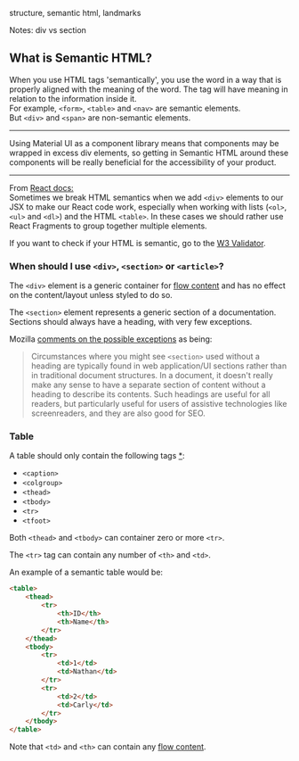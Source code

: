 structure, semantic html, landmarks

Notes: div vs section

## What is Semantic HTML?
When you use HTML tags 'semantically', you use the word in a way that is properly aligned with the meaning of the word. The tag will have meaning in relation to the information inside it.  
For example, `<form>`, `<table>` and `<nav>` are semantic elements.  
But `<div>` and `<span>` are non-semantic elements.

---
Using Material UI as a component library means that components may be wrapped in excess div elements, so getting in Semantic HTML around these components will be really beneficial for the accessibility of your product.  

---
From [React docs:](https://reactjs.org/docs/accessibility.html)  
Sometimes we break HTML semantics when we add `<div>` elements to our JSX to make our React code work, especially when working with lists (`<ol>`, `<ul>` and `<dl>`) and the HTML `<table>`. In these cases we should rather use React Fragments to group together multiple elements.

If you want to check if your HTML is semantic, go to the [W3 Validator](https://validator.w3.org/#validate_by_input).

### When should I use `<div>`, `<section>` or `<article>`?

The `<div>` element is a generic container for [flow content](https://developer.mozilla.org/en-US/docs/Web/Guide/HTML/Content_categories#flow_content) and has no effect on the content/layout unless styled to do so.

The `<section>` element represents a generic section of a documentation. Sections should always have a heading, with very few exceptions.

Mozilla [comments on the possible exceptions](https://developer.mozilla.org/en-US/docs/Web/HTML/Element/section#using_a_section_without_a_heading) as being:

> Circumstances where you might see `<section>` used without a heading are typically found in web application/UI sections rather than in traditional document structures. In a document, it doesn't really make any sense to have a separate section of content without a heading to describe its contents. Such headings are useful for all readers, but particularly useful for users of assistive technologies like screenreaders, and they are also good for SEO.

### Table

A table should only contain the following tags [*](https://developer.mozilla.org/en-US/docs/Web/HTML/Element/table): 

- `<caption>`
- `<colgroup>`
- `<thead>`
- `<tbody>`
- `<tr>`
- `<tfoot>`

Both `<thead>` and `<tbody>` can container zero or more `<tr>`.

The `<tr>` tag can contain any number of `<th>` and `<td>`.

An example of a semantic table would be:

```html
<table>
    <thead>
        <tr>
            <th>ID</th>
            <th>Name</th>
        </tr>
    </thead>
    <tbody>
        <tr>
            <td>1</td>
            <td>Nathan</td>
        </tr>
        <tr>
            <td>2</td>
            <td>Carly</td>
        </tr>
    </tbody>
</table>
```

Note that `<td>` and `<th>` can contain any [flow content](https://developer.mozilla.org/en-US/docs/Web/Guide/HTML/Content_categories#flow_content).